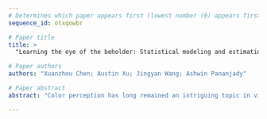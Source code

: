 ```yaml
--- 
# Determines which paper appears first (lowest number (0) appears first)
sequence_id: otxqowbr

# Paper title 
title: >
  "Learning the eye of the beholder: Statistical modeling and estimation for personalized color perception"

# Paper authors 
authors: "Xuanzhou Chen; Austin Xu; Jingyan Wang; Ashwin Pananjady"

# Paper abstract 
abstract: "Color perception has long remained an intriguing topic in vision and cognitive science. It is a common practice to classify a person as either \"color-normal\" or \"color-blind\", and that there are a few prevalent types. However, empirical evidence has repeatedly suggested that at best, categories for colorblindness only serve as approximations to real manifestations of it. To better understanding individual-level color perception, we propose a color perception model that unifies existing theories for color-normal and color-blind people, which posits a low-dimensional structure in color space according to which any given user distinguishes colors. We design an algorithm to learn this low-dimensional structure from user queries, and prove statistical guarantees on its performance. Taking inspiration from these guarantees, we design a novel data collection paradigm based on perceptual adjustment queries (PAQs) that efficiently infers a user’s color distinguishability profile from a small number of cognitively lightweight responses. In a host of simulations, PAQs offer significant advantages over the de facto method of collecting comparison-based similarity queries."

--- 
```

